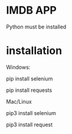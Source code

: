 # IMDB APP
  Python must be installed
# installation
  Windows:
  
  pip install selenium

  pip install requests

  Mac/Linux
  
  pip3 install selenium

  pip3 install request
  

